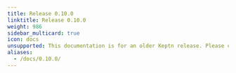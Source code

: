 ```yaml
---
title: Release 0.10.0
linktitle: Release 0.10.0
weight: 986
sidebar_multicard: true
icon: docs
unsupported: This documentation is for an older Keptn release. Please consider the newest one when working with the latest Keptn.
aliases:
  - /docs/0.10.0/
---
```


